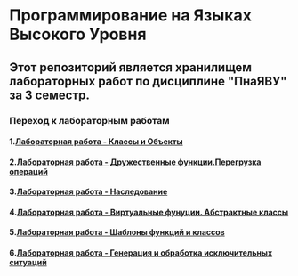 # Программирование на Языках Высокого Уровня


## Этот репозиторий является хранилищем лабораторных работ по дисциплине "ПнаЯВУ" за 3 семестр.


### Переход к лабораторным работам

#### 1.[Лабораторная работа - Классы и Объекты ](https://github.com/rottesy/allLabs3Sem/tree/main/lab1)
#### 2.[Лабораторная работа - Дружественные функции.Перегрузка операций](https://github.com/rottesy/allLabs3Sem/tree/main/lab2)
#### 3.[Лабораторная работа - Наследование](https://github.com/rottesy/allLabs3Sem/tree/main/lab3)
#### 4.[Лабораторная работа - Виртуальные фунуции. Абстрактные классы](https://github.com/rottesy/allLabs3Sem/tree/main/lab4)
#### 5.[Лабораторная работа - Шаблоны функций и классов](https://github.com/rottesy/allLabs3Sem/tree/main/lab5)
#### 6.[Лабораторная работа - Генерация и обработка исключительных ситуаций](https://github.com/rottesy/allLabs3Sem/tree/main/lab6)